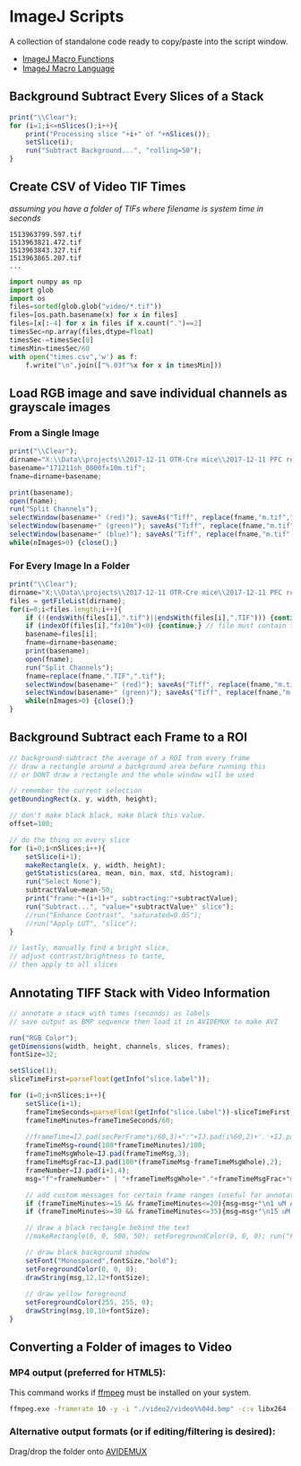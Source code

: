 # ImageJ Scripts
A collection of standalone code ready to copy/paste into the script window.

* [ImageJ Macro Functions](https://imagej.nih.gov/ij/developer/macro/functions.html)
* [ImageJ Macro Language](https://imagej.nih.gov/ij/developer/macro/macros.html)

## Background Subtract Every Slices of a Stack
```javascript
print("\\Clear");
for (i=1;i<=nSlices();i++){
	print("Processing slice "+i+" of "+nSlices());
	setSlice(i);
	run("Subtract Background...", "rolling=50");
}
```

## Create CSV of Video TIF Times
_assuming you have a folder of TIFs where filename is system time in seconds_
```
1513963799.597.tif
1513963821.472.tif
1513963843.327.tif
1513963865.207.tif
...
```

```python
import numpy as np
import glob
import os
files=sorted(glob.glob("video/*.tif"))
files=[os.path.basename(x) for x in files]
files=[x[:-4] for x in files if x.count(".")==2]
timesSec=np.array(files,dtype=float)
timesSec-=timesSec[0]
timesMin=timesSec/60
with open("times.csv",'w') as f:
    f.write("\n".join(["%.03f"%x for x in timesMin]))
```

## Load RGB image and save individual channels as grayscale images

### From a Single Image
```javascript
print("\\Clear");
dirname="X:\\Data\\projects\\2017-12-11 OTR-Cre mice\\2017-12-11 PFC resp to OXT\\data\\";
basename="171211sh_0000fx10m.tif";
fname=dirname+basename;

print(basename);
open(fname);
run("Split Channels");
selectWindow(basename+" (red)"); saveAs("Tiff", replace(fname,"m.tif","red.tif"));
selectWindow(basename+" (green)"); saveAs("Tiff", replace(fname,"m.tif","green.tif"));
selectWindow(basename+" (blue)"); saveAs("Tiff", replace(fname,"m.tif","blue.tif"));
while(nImages>0) {close();}
```

### For Every Image In a Folder
```javascript
print("\\Clear");
dirname="X:\\Data\\projects\\2017-12-11 OTR-Cre mice\\2017-12-11 PFC resp to OXT\\data\\";
files = getFileList(dirname);
for(i=0;i<files.length;i++){
	if (!(endsWith(files[i],".tif")||endsWith(files[i],".TIF"))) {continue;} // file must be a TIF
	if (indexOf(files[i],"fx10m")<0) {continue;} // file must contain this matching string
	basename=files[i];
	fname=dirname+basename;
	print(basename);
	open(fname);
	run("Split Channels");
	fname=replace(fname,".TIF",".tif");
	selectWindow(basename+" (red)"); saveAs("Tiff", replace(fname,"m.tif","red.tif"));
	selectWindow(basename+" (green)"); saveAs("Tiff", replace(fname,"m.tif","green.tif"));
	while(nImages>0) {close();}
}
```

## Background Subtract each Frame to a ROI
```javascript
// background-subtract the average of a ROI from every frame
// draw a rectangle around a background area before running this
// or DONT draw a rectangle and the whole window will be used

// remember the current selection
getBoundingRect(x, y, width, height);

// don't make black black, make black this value.
offset=100;

// do the thing on every slice
for (i=0;i<nSlices;i++){
	setSlice(i+1);
	makeRectangle(x, y, width, height);
	getStatistics(area, mean, min, max, std, histogram);
	run("Select None");
	subtractValue=mean-50;
	print("frame:"+(i+1)+", subtracting:"+subtractValue);
	run("Subtract...", "value="+subtractValue+" slice");
	//run("Enhance Contrast", "saturated=0.05");
	//run("Apply LUT", "slice");
}

// lastly, manually find a bright slice, 
// adjust contrast/brightness to taste,
// then apply to all slices
```

## Annotating TIFF Stack with Video Information
```javascript
// annotate a stack with times (seconds) as labels
// save output as BMP sequence then load it in AVIDEMUX to make AVI

run("RGB Color");
getDimensions(width, height, channels, slices, frames);
fontSize=32;

setSlice(1);
sliceTimeFirst=parseFloat(getInfo("slice.label"));

for (i=0;i<nSlices;i++){
	setSlice(i+1);
	frameTimeSeconds=parseFloat(getInfo("slice.label"))-sliceTimeFirst;
	frameTimeMinutes=frameTimeSeconds/60;
	
	//frameTime=IJ.pad(secPerFrame*i/60,3)+":"+IJ.pad(i%60,2)+'.'+IJ.pad(100*((secPerFrame*i)%1),2);
	frameTimeMsg=round(100*frameTimeMinutes)/100;
	frameTimeMsgWhole=IJ.pad(frameTimeMsg,3);
	frameTimeMsgFrac=IJ.pad(100*(frameTimeMsg-frameTimeMsgWhole),2);
	frameNumber=IJ.pad(i+1,4);
	msg="f"+frameNumber+" | "+frameTimeMsgWhole+"."+frameTimeMsgFrac+"m";

	// add custom messages for certain frame ranges (useful for annotating drugs)
	if (frameTimeMinutes>=15 && frameTimeMinutes<=20){msg=msg+"\n1 uM Ang-II";}
	if (frameTimeMinutes>=30 && frameTimeMinutes<=35){msg=msg+"\n15 uM MT";}

	// draw a black rectangle behind the text
	//makeRectangle(0, 0, 500, 50); setForegroundColor(0, 0, 0); run("Fill", "slice");

	// draw black background shadow
	setFont("Monospaced",fontSize,"bold");
	setForegroundColor(0, 0, 0);
	drawString(msg,12,12+fontSize);
	
	// draw yellow foreground
	setForegroundColor(255, 255, 0);
	drawString(msg,10,10+fontSize);
}
```

## Converting a Folder of images to Video

### MP4 output (preferred for HTML5):
This command works if [ffmpeg](https://www.ffmpeg.org) must be installed on your system.
```bash
ffmpeg.exe -framerate 10 -y -i "./video2/video%%04d.bmp" -c:v libx264 -pix_fmt yuv420p "video.mp4"
```

### Alternative output formats (or if editing/filtering is desired):
Drag/drop the folder onto [AVIDEMUX](http://avidemux.sourceforge.net)

